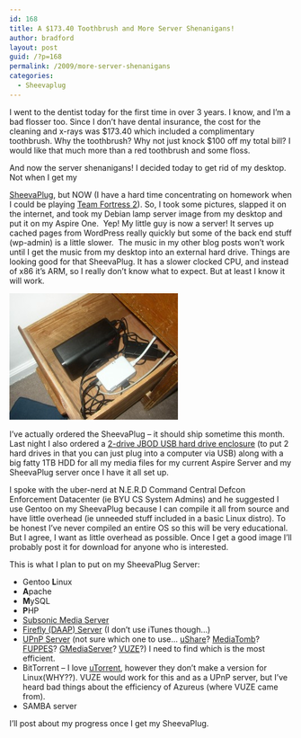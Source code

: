 ```yaml
---
id: 168
title: A $173.40 Toothbrush and More Server Shenanigans!
author: bradford
layout: post
guid: /?p=168
permalink: /2009/more-server-shenanigans
categories:
  - Sheevaplug
---
```

I went to the dentist today for the first time in over 3 years. I know, and I&#8217;m a bad flosser too. Since I don&#8217;t have dental insurance, the cost for the cleaning and x-rays was $173.40 which included a complimentary toothbrush. Why the toothbrush? Why not just knock $100 off my total bill? I would like that much more than a red toothbrush and some floss.

And now the server shenanigans! <!--more-->I decided today to get rid of my desktop. Not when I get my 

[SheevaPlug][1], but NOW (I have a hard time concentrating on homework when I could be playing [Team Fortress 2][2]). So, I took some pictures, slapped it on the internet, and took my Debian lamp server image from my desktop and put it on my Aspire One.  Yep! My little guy is now a server! It serves up cached pages from WordPress really quickly but some of the back end stuff (wp-admin) is a little slower.  The music in my other blog posts won&#8217;t work until I get the music from my desktop into an external hard drive. Things are looking good for that SheevaPlug. It has a slower clocked CPU, and instead of x86 it&#8217;s ARM, so I really don&#8217;t know what to expect. But at least I know it will work.

![](/assets/images/posts/archive/2009/03/f19369736.jpg)


I&#8217;ve actually ordered the SheevaPlug &#8211; it should ship sometime this month. Last night I also ordered a <a href="http://www.newegg.com/Product/Product.aspx?Item=N82E16817182144" target="_self">2-drive JBOD USB hard drive enclosure</a> (to put 2 hard drives in that you can just plug into a computer via USB) along with a big fatty 1TB HDD for all my media files for my current Aspire Server and my SheevaPlug server once I have it all set up.

I spoke with the uber-nerd at N.E.R.D Command Central Defcon Enforcement Datacenter (ie BYU CS System Admins) and he suggested I use Gentoo on my SheevaPlug because I can compile it all from source and have little overhead (ie unneeded stuff included in a basic Linux distro). To be honest I&#8217;ve never compiled an entire OS so this will be very educational. But I agree, I want as little overhead as possible. Once I get a good image I&#8217;ll probably post it for download for anyone who is interested.

This is what I plan to put on my SheevaPlug Server:

  * Gentoo **L**inux
  * **A**pache
  * **M**ySQL
  * **P**HP
  * [Subsonic Media Server][3]
  * [Firefly (DAAP) Server][4] (I don&#8217;t use iTunes though&#8230;)
  * [UPnP Server][5] (not sure which one to use&#8230; [uShare][6]? [MediaTomb][7]? [FUPPES][8]? [GMediaServer][9]? [VUZE][10]?) I need to find which is the most efficient.
  * BitTorrent &#8211; I love [uTorrent][11], however they don&#8217;t make a version for Linux(WHY??). VUZE would work for this and as a UPnP server, but I&#8217;ve heard bad things about the efficiency of Azureus (where VUZE came from).
  * SAMBA server

I&#8217;ll post about my progress once I get my SheevaPlug.

 [1]: /server-update/
 [2]: http://teamfortress.com
 [3]: http://subsonic.sourceforge.net/
 [4]: http://fireflymediaserver.org/
 [5]: http://www.makeuseof.com/tag/using-your-linux-computer-as-a-upnp-av-server-part-3/
 [6]: http://ushare.geexbox.org/
 [7]: http://mediatomb.cc/
 [8]: http://fuppes.ulrich-voelkel.de/
 [9]: http://www.gnu.org/software/gmediaserver/
 [10]: http://www.vuze.com/
 [11]: http://utorrent.com